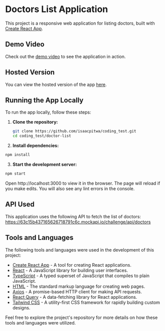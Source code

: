 # Doctors List Application

This project is a responsive web application for listing doctors, built with [Create React App](https://github.com/facebook/create-react-app).

## Demo Video

Check out the [demo video](https://www.loom.com/share/02e289f0aa1c414597d6c5bd53619a18?sid=725f4ab2-9354-44df-a2be-11c984b8f6db) to see the application in action.

## Hosted Version

You can view the hosted version of the app [here](https://medvicecodingtestdoctorlist-oawn6hud2.vercel.app/).

## Running the App Locally

To run the app locally, follow these steps:

1. **Clone the repository:**
   ```sh
   git clone https://github.com/isaacpitwa/coding_test.git
   cd coding_test/doctor-list
   ```
2. **Install dependencies:**
 ```sh
 npm install
```
3. **Start the development server:**
```sh
npm start
```
Open http://localhost:3000 to view it in the browser. The page will reload if you make edits. You will also see any lint errors in the console.

## API Used
 This application uses the following API to fetch the list of doctors: https://63c15b437165626718791c6c.mockapi.io/challenge/api/doctors

## Tools and Languages 

The following tools and languages were used in the development of this project:

- [Create React App](https://github.com/facebook/create-react-app) - A tool for creating React applications.
- [React](https://reactjs.org/) - A JavaScript library for building user interfaces.
- [TypeScript](https://www.typescriptlang.org/) - A typed superset of JavaScript that compiles to plain JavaScript.
- [HTML](https://developer.mozilla.org/en-US/docs/Web/HTML) - The standard markup language for creating web pages.
- [Axios](https://axios-http.com/) - A promise-based HTTP client for making API requests.
- [React Query](https://react-query.tanstack.com/) - A data-fetching library for React applications.
- [Tailwind CSS](https://tailwindcss.com/) - A utility-first CSS framework for rapidly building custom designs.

Feel free to explore the project's repository for more details on how these tools and languages were utilized.